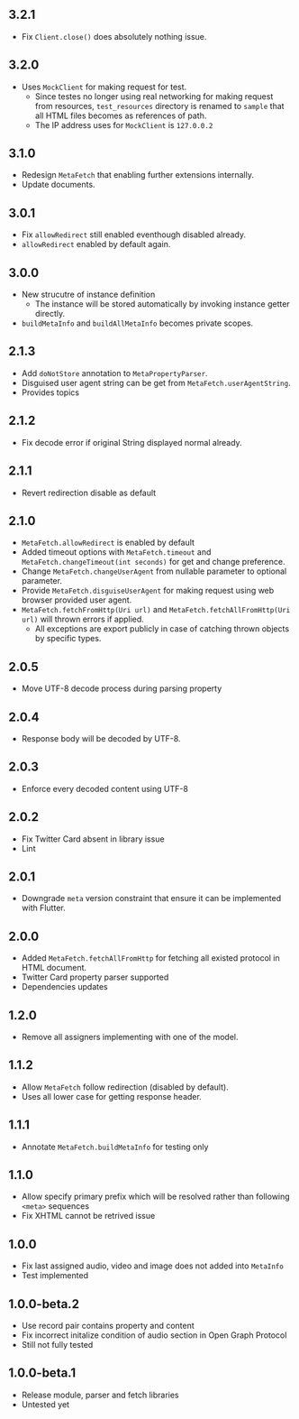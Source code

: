 ## 3.2.1

* Fix `Client.close()` does absolutely nothing issue.

## 3.2.0

* Uses `MockClient` for making request for test.
    * Since testes no longer using real networking for making request from resources, `test_resources` directory is renamed to `sample` that all HTML files becomes as references of path.
    * The IP address uses for `MockClient` is `127.0.0.2`

## 3.1.0

* Redesign `MetaFetch` that enabling further extensions internally.
* Update documents.

## 3.0.1

* Fix `allowRedirect` still enabled eventhough disabled already.
* `allowRedirect` enabled by default again.

## 3.0.0

* New strucutre of instance definition
    * The instance will be stored automatically by invoking instance getter directly.
* `buildMetaInfo` and `buildAllMetaInfo` becomes private scopes.

## 2.1.3

* Add `doNotStore` annotation to `MetaPropertyParser`.
* Disguised user agent string can be get from `MetaFetch.userAgentString`.
* Provides topics

## 2.1.2

* Fix decode error if original String displayed normal already.

## 2.1.1

* Revert redirection disable as default

## 2.1.0

* `MetaFetch.allowRedirect` is enabled by default
* Added timeout options with `MetaFetch.timeout` and `MetaFetch.changeTimeout(int seconds)` for get and change preference.
* Change `MetaFetch.changeUserAgent` from nullable parameter to optional parameter.
* Provide `MetaFetch.disguiseUserAgent` for making request using web browser provided user agent.
* `MetaFetch.fetchFromHttp(Uri url)` and `MetaFetch.fetchAllFromHttp(Uri url)` will thrown errors if applied.
    * All exceptions are export publicly in case of catching thrown objects by specific types.

## 2.0.5

* Move UTF-8 decode process during parsing property

## 2.0.4

* Response body will be decoded by UTF-8.

## 2.0.3

* Enforce every decoded content using UTF-8

## 2.0.2

* Fix Twitter Card absent in library issue
* Lint

## 2.0.1

* Downgrade `meta` version constraint that ensure it can be implemented with Flutter.

## 2.0.0

* Added `MetaFetch.fetchAllFromHttp` for fetching all existed protocol in HTML document.
* Twitter Card property parser supported
* Dependencies updates

## 1.2.0

* Remove all assigners implementing with one of the model.

## 1.1.2

* Allow `MetaFetch` follow redirection (disabled by default).
* Uses all lower case for getting response header.

## 1.1.1

* Annotate `MetaFetch.buildMetaInfo` for testing only

## 1.1.0

* Allow specify primary prefix which will be resolved rather than following `<meta>` sequences
* Fix XHTML cannot be retrived issue

## 1.0.0

* Fix last assigned audio, video and image does not added into `MetaInfo`
* Test implemented

## 1.0.0-beta.2

* Use record pair contains property and content
* Fix incorrect initalize condition of audio section in Open Graph Protocol
* Still not fully tested

## 1.0.0-beta.1

* Release module, parser and fetch libraries
* Untested yet
